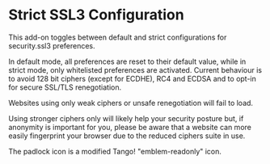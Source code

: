 Strict SSL3 Configuration
=========================

This add-on toggles between default and strict configurations for security.ssl3
preferences.

In default mode, all preferences are reset to their default value, while in
strict mode, only whitelisted preferences are activated.
Current behaviour is to avoid 128 bit ciphers (except for ECDHE), RC4 and
ECDSA and to opt-in for secure SSL/TLS renegotiation.

Websites using only weak ciphers or unsafe renegotiation will fail to load.

Using stronger ciphers only will likely help your security posture but, if
anonymity is important for you, please be aware that a website can more easily
fingerprint your browser due to the reduced ciphers suite in use.

The padlock icon is a modified Tango! "emblem-readonly" icon.
